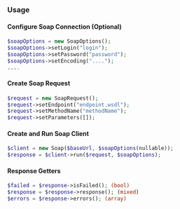 ### Usage


#### Configure Soap Connection (Optional)
```php
$soapOptions = new SoapOptions();
$soapOptions->setLogin("login");
$soapOptions->setPassword("password");
$soapOptions->setEncoding("....");
....
```

#### Create Soap Request
```php
$request = new SoapRequest();
$request->setEndpoint("endpoint.wsdl");
$request->setMethodName("methodName");
$request->setParameters([]);
```

#### Create and Run Soap Client
```php
$client = new Soap($baseUrl, $soapOptions(nullable));
$response = $client->run($request, $soapOptions);
```

#### Response Getters
```php
$failed = $response->isFailed(); (bool)
$response = $response->response(); (mixed)
$errors = $response->errors(); (array)
```

